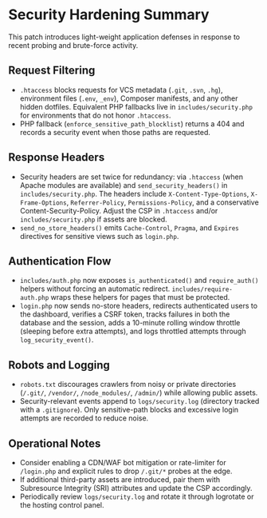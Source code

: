 # Security Hardening Summary

This patch introduces light-weight application defenses in response to recent probing and brute-force activity.

## Request Filtering
- `.htaccess` blocks requests for VCS metadata (`.git`, `.svn`, `.hg`), environment files (`.env`, `_env`), Composer manifests, and any other hidden dotfiles. Equivalent PHP fallbacks live in `includes/security.php` for environments that do not honor `.htaccess`.
- PHP fallback (`enforce_sensitive_path_blocklist`) returns a 404 and records a security event when those paths are requested.

## Response Headers
- Security headers are set twice for redundancy: via `.htaccess` (when Apache modules are available) and `send_security_headers()` in `includes/security.php`. The headers include `X-Content-Type-Options`, `X-Frame-Options`, `Referrer-Policy`, `Permissions-Policy`, and a conservative Content-Security-Policy. Adjust the CSP in `.htaccess` and/or `includes/security.php` if assets are blocked.
- `send_no_store_headers()` emits `Cache-Control`, `Pragma`, and `Expires` directives for sensitive views such as `login.php`.

## Authentication Flow
- `includes/auth.php` now exposes `is_authenticated()` and `require_auth()` helpers without forcing an automatic redirect. `includes/require-auth.php` wraps these helpers for pages that must be protected.
- `login.php` now sends no-store headers, redirects authenticated users to the dashboard, verifies a CSRF token, tracks failures in both the database and the session, adds a 10-minute rolling window throttle (sleeping before extra attempts), and logs throttled attempts through `log_security_event()`.

## Robots and Logging
- `robots.txt` discourages crawlers from noisy or private directories (`/.git/`, `/vendor/`, `/node_modules/`, `/admin/`) while allowing public assets.
- Security-relevant events append to `logs/security.log` (directory tracked with a `.gitignore`). Only sensitive-path blocks and excessive login attempts are recorded to reduce noise.

## Operational Notes
- Consider enabling a CDN/WAF bot mitigation or rate-limiter for `/login.php` and explicit rules to drop `/.git/*` probes at the edge.
- If additional third-party assets are introduced, pair them with Subresource Integrity (SRI) attributes and update the CSP accordingly.
- Periodically review `logs/security.log` and rotate it through logrotate or the hosting control panel.
